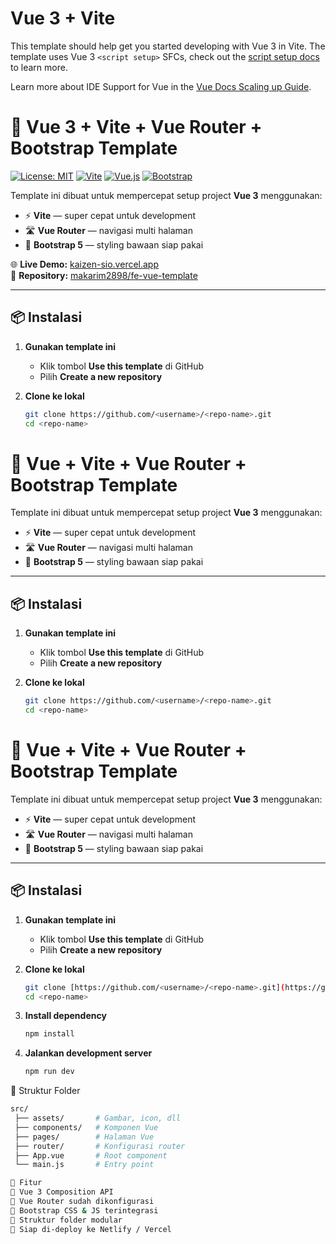 # Vue 3 + Vite

This template should help get you started developing with Vue 3 in Vite. The template uses Vue 3 `<script setup>` SFCs, check out the [script setup docs](https://v3.vuejs.org/api/sfc-script-setup.html#sfc-script-setup) to learn more.

Learn more about IDE Support for Vue in the [Vue Docs Scaling up Guide](https://vuejs.org/guide/scaling-up/tooling.html#ide-support).


# 🚀 Vue 3 + Vite + Vue Router + Bootstrap Template

[![License: MIT](https://img.shields.io/badge/License-MIT-green.svg)](LICENSE)
[![Vite](https://img.shields.io/badge/Vite-4.0-646CFF.svg?logo=vite&logoColor=white)](https://vitejs.dev/)
[![Vue.js](https://img.shields.io/badge/Vue.js-3-42B883.svg?logo=vue.js&logoColor=white)](https://vuejs.org/)
[![Bootstrap](https://img.shields.io/badge/Bootstrap-5-7952B3.svg?logo=bootstrap&logoColor=white)](https://getbootstrap.com/)

Template ini dibuat untuk mempercepat setup project **Vue 3** menggunakan:
- ⚡ **Vite** — super cepat untuk development
- 🛣 **Vue Router** — navigasi multi halaman
- 🎨 **Bootstrap 5** — styling bawaan siap pakai

🌐 **Live Demo:** [kaizen-sio.vercel.app](https://kaizen-sio.vercel.app)  
📂 **Repository:** [makarim2898/fe-vue-template](https://github.com/makarim2898/fe-vue-template)


---

## 📦 Instalasi

1. **Gunakan template ini**
   - Klik tombol **Use this template** di GitHub
   - Pilih **Create a new repository**

2. **Clone ke lokal**
   ```bash
   git clone https://github.com/<username>/<repo-name>.git
   cd <repo-name>

# 🚀 Vue + Vite + Vue Router + Bootstrap Template

Template ini dibuat untuk mempercepat setup project **Vue 3** menggunakan:
- ⚡ **Vite** — super cepat untuk development
- 🛣 **Vue Router** — navigasi multi halaman
- 🎨 **Bootstrap 5** — styling bawaan siap pakai

---

## 📦 Instalasi

1. **Gunakan template ini**
   - Klik tombol **Use this template** di GitHub
   - Pilih **Create a new repository**

2. **Clone ke lokal**
   ```bash
   git clone https://github.com/<username>/<repo-name>.git
   cd <repo-name>

# 🚀 Vue + Vite + Vue Router + Bootstrap Template

Template ini dibuat untuk mempercepat setup project **Vue 3** menggunakan:
- ⚡ **Vite** — super cepat untuk development
- 🛣 **Vue Router** — navigasi multi halaman
- 🎨 **Bootstrap 5** — styling bawaan siap pakai

---

## 📦 Instalasi

1. **Gunakan template ini**
   - Klik tombol **Use this template** di GitHub
   - Pilih **Create a new repository**

2. **Clone ke lokal**
   ```bash
   git clone [https://github.com/<username>/<repo-name>.git](https://github.com/makarim2898/fe-vue-template)
   cd <repo-name>
3. **Install dependency**
   ```bash
   npm install

4. **Jalankan development server**
   ```bash
   npm run dev

📁 Struktur Folder
```bash
src/
 ├── assets/       # Gambar, icon, dll
 ├── components/   # Komponen Vue
 ├── pages/        # Halaman Vue
 ├── router/       # Konfigurasi router
 ├── App.vue       # Root component
 └── main.js       # Entry point

🎯 Fitur
🔹 Vue 3 Composition API
🔹 Vue Router sudah dikonfigurasi
🔹 Bootstrap CSS & JS terintegrasi
🔹 Struktur folder modular
🔹 Siap di-deploy ke Netlify / Vercel

